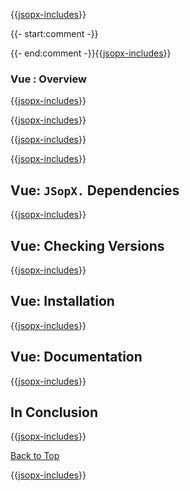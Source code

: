 ﻿{{[jsopx-includes](./DocsX/AllGlobal/Master/Includes/Content/Template/Technologies/Vue/Header.md)}}

{{- start:comment -}}
<!-- START JSOPX NOVA DOCX HEADER
group: 'Technologies'
subGroup: 'Vue'
isDraft: true
isProductionReady: true
toc: true
END JSOPX NOVA DOCX HEADER -->
{{- end:comment -}}{{[jsopx-includes](./DocsX/AllGlobal/Master/Includes/Content/Common/Draft-Notice.md)}}

### Vue : Overview

{{[jsopx-includes](./DocsX/AllGlobal/Master/Includes/Content/Template/Technologies/Vue/Overview.md)}}

{{[jsopx-includes](./DocsX/AllGlobal/Master/Includes/Content/Common/Current-Phase.md)}}

{{[jsopx-includes](./DocsX/AllGlobal/Master/Includes/Content/Template/Technologies/Vue/BodyContent.md)}}

{{[jsopx-includes](./DocsX/AllGlobal/Master/Includes/Content/Common/Alerts-Current.md)}}


## Vue: `JSopX.` Dependencies

{{[jsopx-includes](./DocsX/AllGlobal/Master/Includes/Content/Template/Technologies/Vue/JsopxDependencies.md)}}


## Vue: Checking Versions

{{[jsopx-includes](./DocsX/AllGlobal/Master/Includes/Content/Template/Technologies/Vue/CheckingVersions.md)}}


## Vue: Installation

{{[jsopx-includes](./DocsX/AllGlobal/Master/Includes/Content/Template/Technologies/Vue/Installation.md)}}

## Vue: Documentation

{{[jsopx-includes](./DocsX/AllGlobal/Master/Includes/Content/Template/Technologies/Vue/Documentation.md)}}

## In Conclusion

{{[jsopx-includes](./DocsX/AllGlobal/Master/Includes/Content/Template/Technologies/Vue/InConclusion.md)}}

[Back to Top](#table-of-contents)

{{[jsopx-includes](./DocsX/AllGlobal/Master/Includes/Layout/Footer.md)}}